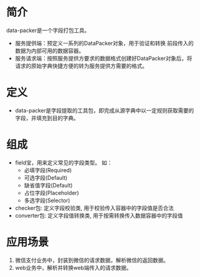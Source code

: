 # 简介
data-packer是一个字段打包工具。

- 服务提供端：预定义一系列的DataPacker对象，用于验证和转换 前段传入的数据为内部可用的数据容器。
- 服务请求端：按照服务提供方要求的数据格式创建好DataPacker对象后，将请求的原始字典快捷方便的转为服务提供方需要的格式。

# 定义
* data-packer是字段提取的工具包，即完成从源字典中以一定规则获取需要的字段，并填充到目的字典。

# 组成
* field宝，用来定义常见的字段类型。 如： 
  - 必填字段(Required) 
  - 可选字段(Default)
  - 缺省值字段(Default)
  - 占位字段(Placeholder)
  - 多选字段(Selector)
* checker包: 定义字段校验类, 用于校验传入容器中的字段值是否合法
* converter包: 定义字段值转换类, 用于按需转换传入数据容器中的字段值

# 应用场景
1. 微信支付业务中，封装到微信的请求数据，解析微信的返回数据。
2. web业务中，解析并转换web端传入的请求数据。
